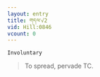 ```yaml
---
layout: entry
title: གདལ་√2
vid: Hill:0846
vcount: 0
---
```

`Involuntary` 
> To spread, pervade TC\.

